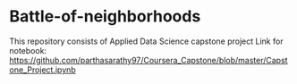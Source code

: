 # Battle-of-neighborhoods
This repository consists of Applied Data Science capstone project 
Link for notebook: https://github.com/parthasarathy97/Coursera_Capstone/blob/master/Capstone_Project.ipynb
